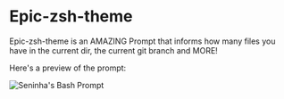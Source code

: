 Epic-zsh-theme
================================================================================

Epic-zsh-theme is an AMAZING Prompt that informs how many files you have in the
current dir, the current git branch and MORE!

Here's a preview of the prompt:

![Seninha's Bash Prompt](http://seninha.net/stuff/prompt.png)
